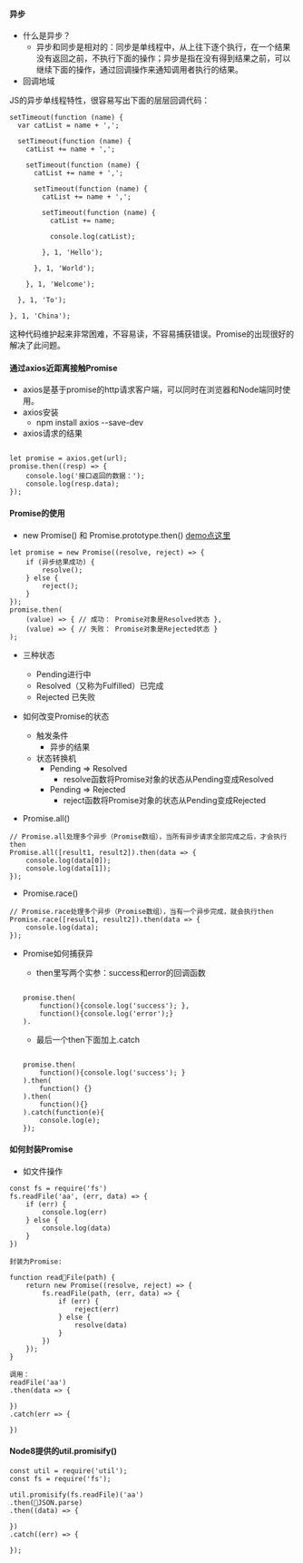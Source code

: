 #### 异步
* 什么是异步？
    * 异步和同步是相对的：同步是单线程中，从上往下逐个执行，在一个结果没有返回之前，不执行下面的操作；异步是指在没有得到结果之前，可以继续下面的操作，通过回调操作来通知调用者执行的结果。
* 回调地域

JS的异步单线程特性，很容易写出下面的层层回调代码：

```
setTimeout(function (name) {
  var catList = name + ',';

  setTimeout(function (name) {
    catList += name + ',';

    setTimeout(function (name) {
      catList += name + ',';

      setTimeout(function (name) {
        catList += name + ',';

        setTimeout(function (name) {
          catList += name;

          console.log(catList);

        }, 1, 'Hello');

      }, 1, 'World');

    }, 1, 'Welcome');

  }, 1, 'To');

}, 1, 'China');

```

这种代码维护起来非常困难，不容易读，不容易捕获错误。Promise的出现很好的解决了此问题。

#### 通过axios近距离接触Promise

* axios是基于promise的http请求客户端，可以同时在浏览器和Node端同时使用。
* axios安装
    * npm install axios --save-dev
* axios请求的结果

```

let promise = axios.get(url);
promise.then((resp) => {
    console.log('接口返回的数据：');
    console.log(resp.data);
});

```

#### Promise的使用
* new Promise() 和 Promise.prototype.then() [demo点这里](https://github.com/baoendemao/javascript-summary/tree/master/demos/demo-promise/promise-1.js)
```
let promise = new Promise((resolve, reject) => {
    if (异步结果成功) {
        resolve();
    } else {
        reject();
    }
});
promise.then(
    (value) => { // 成功： Promise对象是Resolved状态 },
    (value) => { // 失败： Promise对象是Rejected状态 }
);
```
* 三种状态
    * Pending进行中
    * Resolved（又称为Fulfilled）已完成
    * Rejected 已失败
* 如何改变Promise的状态
    * 触发条件
        * 异步的结果
    * 状态转换机
        * Pending => Resolved
            * resolve函数将Promise对象的状态从Pending变成Resolved
        * Pending => Rejected
            * reject函数将Promise对象的状态从Pending变成Rejected

* Promise.all()
```
// Promise.all处理多个异步（Promise数组），当所有异步请求全部完成之后，才会执行then
Promise.all([result1, result2]).then(data => {
    console.log(data[0]);
    console.log(data[1]);
});

```
* Promise.race()
```
// Promise.race处理多个异步（Promise数组），当有一个异步完成，就会执行then
Promise.race([result1, result2]).then(data => {
    console.log(data);
});

```
* Promise如何捕获异
    * then里写两个实参：success和error的回调函数

    ```

    promise.then(
        function(){console.log('success'); },  
        function(){console.log('error');}
    ).

    ```

    * 最后一个then下面加上.catch

    ```

    promise.then(
        function(){console.log('success'); }
    ).then(
        function() {}
    ).then(
        function(){}
    ).catch(function(e){
        console.log(e);
    });

    ```
#### 如何封装Promise
* 如文件操作
```
const fs = require('fs')
fs.readFile('aa', (err, data) => {
    if (err) {
        console.log(err)
    } else {
        console.log(data)
    }
})

封装为Promise:

function readFile(path) {
    return new Promise((resolve, reject) => {
        fs.readFile(path, (err, data) => {
            if (err) {
                reject(err)
            } else {
                resolve(data)
            }
        })
    });
}

调用：
readFile('aa')
.then(data => {

})
.catch(err => {

})

```

####  Node8提供的util.promisify()

```
const util = require('util');
const fs = require('fs');
 
util.promisify(fs.readFile)('aa')
.then(JSON.parse)
.then((data) => {

})
.catch((err) => {

});

```
